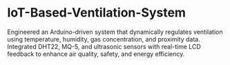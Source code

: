 # IoT-Based-Ventilation-System
Engineered an Arduino-driven system that dynamically regulates ventilation using temperature, humidity, gas concentration, and proximity data. Integrated DHT22, MQ-5, and ultrasonic sensors with real-time LCD feedback to enhance air quality, safety, and energy efficiency.

